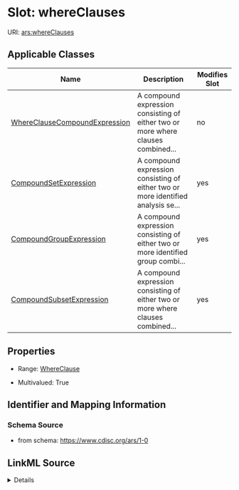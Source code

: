 # Slot: whereClauses

URI: [ars:whereClauses](https://www.cdisc.org/ars/1-0/whereClauses)



<!-- no inheritance hierarchy -->




## Applicable Classes

| Name | Description | Modifies Slot |
| --- | --- | --- |
[WhereClauseCompoundExpression](WhereClauseCompoundExpression.md) | A compound expression consisting of either two or more where clauses combined... |  no  |
[CompoundSetExpression](CompoundSetExpression.md) | A compound expression consisting of either two or more identified analysis se... |  yes  |
[CompoundGroupExpression](CompoundGroupExpression.md) | A compound expression consisting of either two or more identified group combi... |  yes  |
[CompoundSubsetExpression](CompoundSubsetExpression.md) | A compound expression consisting of either two or more where clauses combined... |  yes  |







## Properties

* Range: [WhereClause](WhereClause.md)

* Multivalued: True





## Identifier and Mapping Information







### Schema Source


* from schema: https://www.cdisc.org/ars/1-0




## LinkML Source

<details>
```yaml
name: whereClauses
from_schema: https://www.cdisc.org/ars/1-0
rank: 1000
multivalued: true
list_elements_ordered: true
alias: whereClauses
domain_of:
- WhereClauseCompoundExpression
range: WhereClause
inlined: false

```
</details>